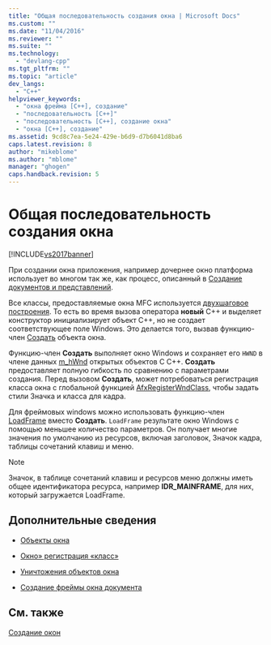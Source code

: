 ```yaml
---
title: "Общая последовательность создания окна | Microsoft Docs"
ms.custom: ""
ms.date: "11/04/2016"
ms.reviewer: ""
ms.suite: ""
ms.technology: 
  - "devlang-cpp"
ms.tgt_pltfrm: ""
ms.topic: "article"
dev_langs: 
  - "C++"
helpviewer_keywords: 
  - "окна фрейма [C++], создание"
  - "последовательность [C++]"
  - "последовательность [C++], создание окна"
  - "окна [C++], создание"
ms.assetid: 9cd8c7ea-5e24-429e-b6d9-d7b6041d8ba6
caps.latest.revision: 8
author: "mikeblome"
ms.author: "mblome"
manager: "ghogen"
caps.handback.revision: 5
---
```

# Общая последовательность создания окна
[!INCLUDE[vs2017banner](../assembler/inline/includes/vs2017banner.md)]

При создании окна приложения, например дочернее окно платформа использует во многом так же, как процесс, описанный в [Создание документов и представлений](../mfc/document-view-creation.md).  
  
 Все классы, предоставляемые окна MFC используется [двухшаговое построения](../mfc/one-stage-and-two-stage-construction-of-objects.md).  То есть во время вызова оператора **новый** C\+\+ и выделяет конструктор инициализирует объект C\+\+, но не создает соответствующее поле Windows.  Это делается того, вызвав функцию\-член [Создать](../Topic/CWnd::Create.md) объекта окна.  
  
 Функцию\-член **Создать** выполняет окно Windows и сохраняет его `HWND` в члене данных [m\_hWnd](../Topic/CWnd::m_hWnd.md) открытых объектов C C\+\+.  **Создать** предоставляет полную гибкость по сравнению с параметрами создания.  Перед вызовом **Создать**, может потребоваться регистрация класса окна с глобальной функцией [AfxRegisterWndClass](../Topic/AfxRegisterWndClass.md), чтобы задать стили Значка и класса для кадра.  
  
 Для фреймовых windows можно использовать функцию\-член [LoadFrame](../Topic/CFrameWnd::LoadFrame.md) вместо **Создать**.  `LoadFrame` результате окно Windows с помощью меньшее количество параметров.  Он получает многие значения по умолчанию из ресурсов, включая заголовок, Значок кадра, таблицы сочетаний клавиш и меню.  
  
> [!NOTE]
>  Значок, в таблице сочетаний клавиш и ресурсов меню должны иметь общее идентификатора ресурса, например **IDR\_MAINFRAME**, для них, который загружается LoadFrame.  
  
## Дополнительные сведения  
  
-   [Объекты окна](../mfc/window-objects.md)  
  
-   [Окно» регистрация «класс»](../mfc/registering-window-classes.md)  
  
-   [Уничтожения объектов окна](../mfc/destroying-window-objects.md)  
  
-   [Создание фреймы окна документа](../Topic/Creating%20Document%20Frame%20Windows.md)  
  
## См. также  
 [Создание окон](../Topic/Creating%20Windows.md)